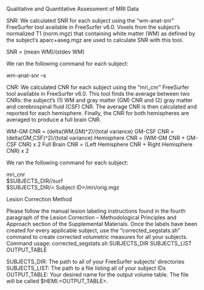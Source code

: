 Qualitative and Quantitative Assessment of MRI Data

SNR: We calculated SNR for each subject using the “wm-anat-snr” FreeSurfer tool available in FreeSurfer v6.0. Voxels from the subject’s normalized T1 (norm.mgz) that containing white matter (WM) as defined by the subject’s aparc+aseg.mgz are used to calculate SNR with this tool.

 SNR = (mean WM)/(stdev WM)

We ran the following command for each subject:

  wm-anat-snr –s <Subject ID>

CNR: We calculated CNR for each subject using the “mri_cnr” FreeSurfer tool available in FreeSurfer v6.0. This tool finds the average between two CNRs: the subject’s (1) WM and gray matter (GM) CNR and (2) gray matter and cerebrospinal fluid (CSF) CNR. The average CNR is then calculated and reported for each hemisphere. Finally, the CNR for both hemispheres are averaged to produce a full brain CNR. 

WM-GM CNR = (delta(WM,GM)^2)/(total variance)
GM-CSF CNR = (delta(GM,CSF)^2)/(total variance)
Hemisphere CNR = (WM-GM CNR + GM-CSF CNR) x 2
Full Brain CNR = (Left Hemisphere CNR + Right Hemisphere CNR) x 2

We ran the following command for each subject:

  mri_cnr \
  $SUBJECTS_DIR/<Subject ID>/surf \
  $SUBJECTS_DIR/< Subject ID>/mri/orig.mgz

Lesion Correction Method

Please follow the manual lesion labeling instructions found in the fourth paragraph of the Lesion Correction – Methodological Principles and Approach section of the Supplemental Materials. Once the labels have been created for every applicable subject, use the “corrected_segstats.sh” command to create corrected volumetric measures for all your subjects.
Command usage: corrected_segstats.sh SUBJECTS_DIR SUBJECTS_LIST OUTPUT_TABLE

SUBJECTS_DIR:   The path to all of your FreeSurfer subjects’ directories
SUBJECTS_LIST:  The path to a file listing all of your subject IDs
OUTPUT_TABLE:   Your desired name for the output volume table. The file will be called $HEMI.<OUTPUT_TABLE>.
